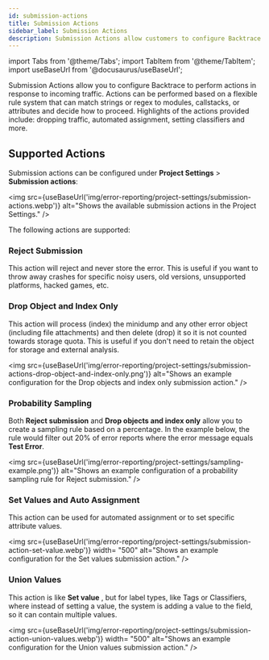 ```yaml
---
id: submission-actions
title: Submission Actions
sidebar_label: Submission Actions
description: Submission Actions allow customers to configure Backtrace to perform actions in response to incoming traffic.
---
```


import Tabs from '@theme/Tabs';
import TabItem from '@theme/TabItem';
import useBaseUrl from '@docusaurus/useBaseUrl';

Submission Actions allow you to configure Backtrace to perform actions in response to incoming traffic. Actions can be performed based on a flexible rule system that can match strings or regex to modules, callstacks, or attributes and decide how to proceed. Highlights of the actions provided include: dropping traffic, automated assignment, setting classifiers and more.

## Supported Actions

Submission actions can be configured under **Project Settings** > **Submission actions**:

<img src={useBaseUrl('img/error-reporting/project-settings/submission-actions.webp')} alt="Shows the available submission actions in the Project Settings." />

The following actions are supported:

### Reject Submission

This action will reject and never store the error. This is useful if you want to throw away crashes for specific noisy users, old versions, unsupported platforms, hacked games, etc.

### Drop Object and Index Only

This action will process (index) the minidump and any other error object (including file attachments) and then delete (drop) it so it is not counted towards storage quota. This is useful if you don't need to retain the object for storage and external analysis.

<img src={useBaseUrl('img/error-reporting/project-settings/submission-actions-drop-object-and-index-only.png')} alt="Shows an example configuration for the Drop objects and index only submission action." />

### Probability Sampling

Both **Reject submission** and **Drop objects and index only** allow you to create a sampling rule based on a percentage. In the example below, the rule would filter out 20% of error reports where the error message equals **Test Error**.

<img src={useBaseUrl('img/error-reporting/project-settings/sampling-example.png')} alt="Shows an example configuration of a probability sampling rule for Reject submission." />

### Set Values and Auto Assignment

This action can be used for automated assignment or to set specific attribute values.

<img src={useBaseUrl('img/error-reporting/project-settings/submission-action-set-value.webp')} width= "500" alt="Shows an example configuration for the Set values submission action." />

### Union Values

This action is like **Set value** , but for label types, like Tags or Classifiers, where instead of setting a value, the system is adding a value to the field, so it can contain multiple values.

<img src={useBaseUrl('img/error-reporting/project-settings/submission-action-union-values.webp')} width= "500" alt="Shows an example configuration for the Union values submission action." />
